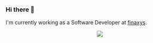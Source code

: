 ### Hi there 👋

I'm currently working as a Software Developer at [finaxys](https://finaxys.com/).  

<div style="text-align:center"><img src="https://github-readme-stats.vercel.app/api?username=ghazibendahmane&theme=graywhite&count_private=true&show_icons=true/" /></div>
